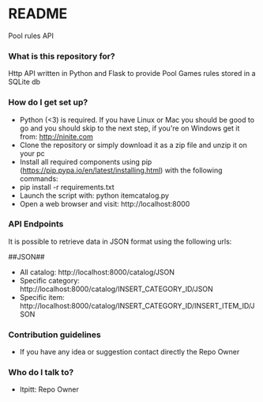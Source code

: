 # README #

Pool rules API

### What is this repository for? ###

Http API written in Python and Flask to provide Pool Games rules stored in a SQLite db


### How do I get set up? ###

* Python (<3) is required. If you have Linux or Mac you should be good to go and you should skip to the next step, if you're on Windows get it from: http://ninite.com
* Clone the repository or simply download it as a zip file and unzip it on your pc
* Install all required components using pip (https://pip.pypa.io/en/latest/installing.html) with the following commands:
* pip install -r requirements.txt
* Launch the script with: python itemcatalog.py
* Open a web browser and visit: http://localhost:8000

### API Endpoints ###

It is possible to retrieve data in JSON format using the following urls:

##JSON##
* All catalog: http://localhost:8000/catalog/JSON
* Specific category: http://localhost:8000/catalog/INSERT_CATEGORY_ID/JSON
* Specific item: http://localhost:8000/catalog/INSERT_CATEGORY_ID/INSERT_ITEM_ID/JSON


### Contribution guidelines ###

* If you have any idea or suggestion contact directly the Repo Owner

### Who do I talk to? ###

* ltpitt: Repo Owner

